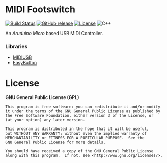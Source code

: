 # MIDI Footswitch

[![Build Status](https://travis-ci.com/offa/midi-footswitch.svg?branch=master)](https://travis-ci.com/offa/midi-footswitch)
[![GitHub release](https://img.shields.io/github/release/offa/midi-footswitch.svg)](https://github.com/offa/midi-footswitch/releases)
[![License](https://img.shields.io/badge/license-GPLv3-yellow.svg)](LICENSE)
![C++](https://img.shields.io/badge/c++-14-green.svg)

An *Aruduino Micro* based USB MIDI Controller.


### Libraries

- [MIDIUSB](https://github.com/arduino-libraries/MIDIUSB)
- [EasyButton](https://github.com/evert-arias/EasyButton)


# License

**GNU General Public License (GPL)**

    This program is free software: you can redistribute it and/or modify
    it under the terms of the GNU General Public License as published by
    the Free Software Foundation, either version 3 of the License, or
    (at your option) any later version.

    This program is distributed in the hope that it will be useful,
    but WITHOUT ANY WARRANTY; without even the implied warranty of
    MERCHANTABILITY or FITNESS FOR A PARTICULAR PURPOSE.  See the
    GNU General Public License for more details.

    You should have received a copy of the GNU General Public License
    along with this program.  If not, see <http://www.gnu.org/licenses/>.
